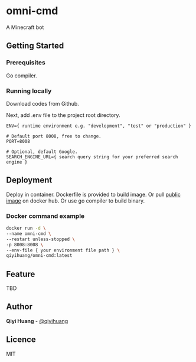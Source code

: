# omni-cmd

A Minecraft bot

## Getting Started

### Prerequisites

Go compiler.

### Running locally

Download codes from Github.

Next, add .env file to the project root directory.

```.env
ENV={ runtime environment e.g. "development", "test" or "production" }

# Default port 8008, free to change.
PORT=8008

# Optional, default Google.
SEARCH_ENGINE_URL={ search query string for your preferred search engine }
```

## Deployment

Deploy in container. Dockerfile is provided to build image. Or pull [public image](https://hub.docker.com/repository/docker/qiyihuang/omni-cmd) on docker hub. Or use go compiler to build binary.

### Docker command example

```bash
docker run -d \
--name omni-cmd \
--restart unless-stopped \
-p 8008:8008 \
--env-file { your environment file path } \
qiyihuang/omni-cmd:latest
```

## Feature

TBD

## Author

**Qiyi Huang** - [@qiyihuang](https://github.com/qiyihuang)

## Licence

MIT
